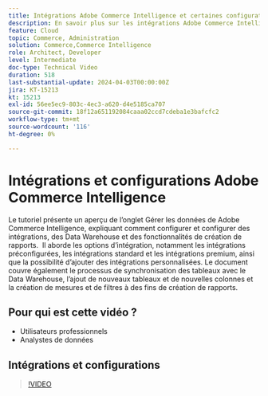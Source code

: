 ```yaml
---
title: Intégrations Adobe Commerce Intelligence et certaines configurations de base
description: En savoir plus sur les intégrations Adobe Commerce Intelligence et certaines configurations qui aident à créer des rapports et des tableaux de bord
feature: Cloud
topic: Commerce, Administration
solution: Commerce,Commerce Intelligence
role: Architect, Developer
level: Intermediate
doc-type: Technical Video
duration: 518
last-substantial-update: 2024-04-03T00:00:00Z
jira: KT-15213
kt: 15213
exl-id: 56ee5ec9-803c-4ec3-a620-d4e5185ca707
source-git-commit: 18f12a651192084caaa02ccd7cdeba1e3bafcfc2
workflow-type: tm+mt
source-wordcount: '116'
ht-degree: 0%

---
```


# Intégrations et configurations Adobe Commerce Intelligence

Le tutoriel présente un aperçu de l’onglet Gérer les données de Adobe Commerce Intelligence, expliquant comment configurer et configurer des intégrations, des Data Warehouse et des fonctionnalités de création de rapports.
&#x200B;
Il aborde les options d’intégration, notamment les intégrations préconfigurées, les intégrations standard et les intégrations premium, ainsi que la possibilité d’ajouter des intégrations personnalisées.
Le document couvre également le processus de synchronisation des tableaux avec le Data Warehouse, l’ajout de nouveaux tableaux et de nouvelles colonnes et la création de mesures et de filtres à des fins de création de rapports.

## Pour qui est cette vidéo ?

- Utilisateurs professionnels
- Analystes de données

## Intégrations et configurations

>[!VIDEO](https://video.tv.adobe.com/v/3452692?learn=on&captions=fre_fr)
